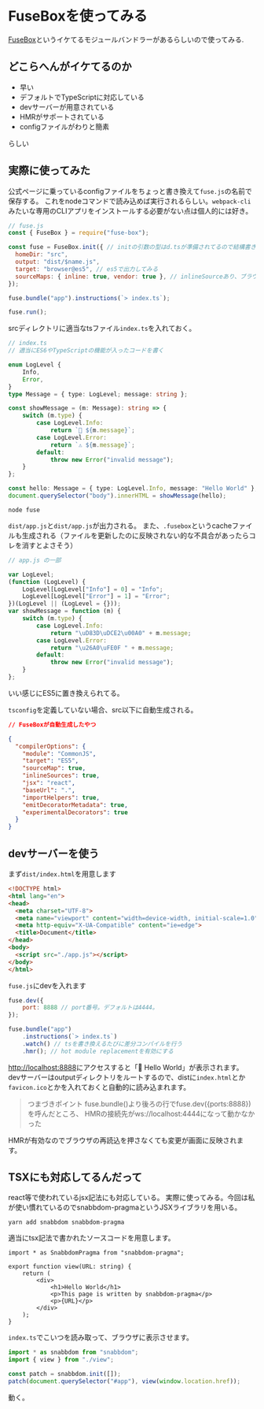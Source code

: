 # FuseBoxを使ってみる

[FuseBox](https://github.com/fuse-box/fuse-box)というイケてるモジュールバンドラーがあるらしいので使ってみる.

## どこらへんがイケてるのか

- 早い
- デフォルトでTypeScriptに対応している
- devサーバーが用意されている
- HMRがサポートされている
- configファイルがわりと簡素

らしい

## 実際に使ってみた

公式ページに乗っているconfigファイルをちょっと書き換えて`fuse.js`の名前で保存する。
これをnodeコマンドで読み込めば実行されるらしい。`webpack-cli`みたいな専用のCLIアプリをインストールする必要がない点は個人的には好き。

```js
// fuse.js
const { FuseBox } = require("fuse-box");

const fuse = FuseBox.init({ // initの引数の型はd.tsが準備されてるので結構書きやすい
  homeDir: "src",
  output: "dist/$name.js",
  target: "browser@es5", // es5で出力してみる
  sourceMaps: { inline: true, vendor: true }, // inlineSourceあり、ブラウザ対応ありにしておく
});

fuse.bundle("app").instructions(`> index.ts`);

fuse.run();
```

srcディレクトリに適当なtsファイル`index.ts`を入れておく。

```ts
// index.ts
// 適当にES6やTypeScriptの機能が入ったコードを書く

enum LogLevel {
    Info,
    Error,
}
type Message = { type: LogLevel; message: string };

const showMessage = (m: Message): string => {
    switch (m.type) {
        case LogLevel.Info:
            return `📢 ${m.message}`;
        case LogLevel.Error:
            return `⚠️ ${m.message}`;
        default:
            throw new Error("invalid message");
    }
};

const hello: Message = { type: LogLevel.Info, message: "Hello World" };
document.querySelector("body").innerHTML = showMessage(hello);
```

```shell
node fuse
```

`dist/app.js`と`dist/app.js`が出力される。
また、`.fusebox`というcacheファイルも生成される（ファイルを更新したのに反映されない的な不具合があったらコレを消すとよさそう）

```js
// app.js の一部

var LogLevel;
(function (LogLevel) {
    LogLevel[LogLevel["Info"] = 0] = "Info";
    LogLevel[LogLevel["Error"] = 1] = "Error";
})(LogLevel || (LogLevel = {}));
var showMessage = function (m) {
    switch (m.type) {
        case LogLevel.Info:
            return "\uD83D\uDCE2\u00A0" + m.message;
        case LogLevel.Error:
            return "\u26A0\uFE0F " + m.message;
        default:
            throw new Error("invalid message");
    }
};
```

いい感じにES5に置き換えられてる。

`tsconfig`を定義していない場合、src以下に自動生成される。

```json
// FuseBoxが自動生成したやつ

{
  "compilerOptions": {
    "module": "CommonJS",
    "target": "ES5",
    "sourceMap": true,
    "inlineSources": true,
    "jsx": "react",
    "baseUrl": ".",
    "importHelpers": true,
    "emitDecoratorMetadata": true,
    "experimentalDecorators": true
  }
}
```

## devサーバーを使う

まず`dist/index.html`を用意します

```html
<!DOCTYPE html>
<html lang="en">
<head>
  <meta charset="UTF-8">
  <meta name="viewport" content="width=device-width, initial-scale=1.0">
  <meta http-equiv="X-UA-Compatible" content="ie=edge">
  <title>Document</title>
</head>
<body>
  <script src="./app.js"></script>
</body>
</html>
```

`fuse.js`にdevを入れます

```js
fuse.dev({
    port: 8888 // port番号。デフォルトは4444。
});

fuse.bundle("app")
    .instructions(`> index.ts`)
    .watch() // tsを書き換えるたびに差分コンパイルを行う
    .hmr(); // hot module replacementを有効にする
```

[http://localhost:8888](http://localhost:8888)にアクセスすると「📢 Hello World」が表示されます。
devサーバーはoutputディレクトリをルートするので、distに`index.html`とか`favicon.ico`とかを入れておくと自動的に読み込まれます。

> つまづきポイント
> fuse.bundle()より後ろの行でfuse.dev({ports:8888})を呼んだところ、
> HMRの接続先がws://localhost:4444になって動かなかった

HMRが有効なのでブラウザの再読込を押さなくても変更が画面に反映されます。

## TSXにも対応してるんだって

react等で使われているjsx記法にも対応している。
実際に使ってみる。今回は私が使い慣れているのでsnabbdom-pragmaというJSXライブラリを用いる。

```shell
yarn add snabbdom snabbdom-pragma
```

適当にtsx記法で書かれたソースコードを用意します。

```tsx
import * as SnabbdomPragma from "snabbdom-pragma";

export function view(URL: string) {
    return (
        <div>
            <h1>Hello World</h1>
            <p>This page is written by snabbdom-pragma</p>
            <p>{URL}</p>
        </div>
    );
}
```

`index.ts`でこいつを読み取って、ブラウザに表示させます。

```ts
import * as snabbdom from "snabbdom";
import { view } from "./view";

const patch = snabbdom.init([]);
patch(document.querySelector("#app"), view(window.location.href));
```

動く。
